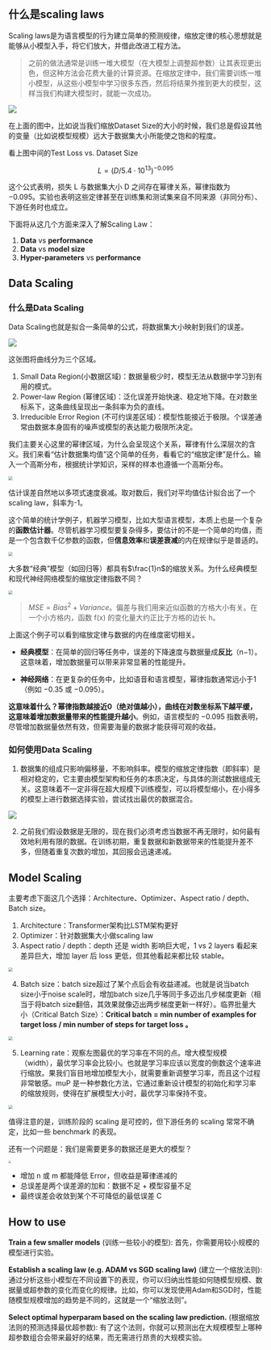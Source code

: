 ## 什么是scaling laws

Scaling laws是为语言模型的行为建立简单的预测规律，缩放定律的核心思想就是能够从小模型入手，将它们放大，并借此改进工程方法。

> 之前的做法通常是训练一堆大模型（在大模型上调整超参数）让其表现更出色，但这种方法会花费大量的计算资源。在缩放定律中，我们需要训练一堆小模型，从这些小模型中学习很多东西，然后将结果外推到更大的模型，这样当我们构建大模型时，就能一次成功。

![](./img/scaling-laws-1.jpg)

在上面的图中，比如说当我们缩放Dataset Size的大小的时候，我们总是假设其他的变量（比如说模型规模）远大于数据集大小所能使之饱和的程度。

看上图中间的Test Loss vs. Dataset Size 

$$L=(D/5.4⋅10^{13})^{−0.095}$$

这个公式表明，损失 L 与数据集大小 D 之间存在幂律关系，幂律指数为 −0.095。实验也表明这些定律甚至在训练集和测试集来自不同来源（非同分布）、下游任务时也成立。

下面将从这几个方面来深入了解Scaling Law：

1. **Data** vs **performance**
2. **Data** vs **model size**
3. **Hyper-parameters** vs **performance**



## Data Scaling

### 什么是Data Scaling

Data Scaling也就是拟合一条简单的公式，将数据集大小映射到我们的误差。

![](./img/data-scaling-1.jpg)

这张图将曲线分为三个区域。

1. Small Data Region(小数据区域)：数据量极少时，模型无法从数据中学习到有用的模式。
2. Power-law Region (幂律区域)：泛化误差开始快速、稳定地下降。在对数坐标系下，这条曲线呈现出一条斜率为负的直线。
3. Irreducible Error Region (不可约误差区域)：模型性能接近于极限。个误差通常由数据本身固有的噪声或模型的表达能力极限所决定。

我们主要关心这里的幂律区域，为什么会呈现这个关系，幂律有什么深层次的含义。我们来看“估计数据集均值”这个简单的任务，看看它的“缩放定律”是什么。输入一个高斯分布，根据统计学知识，采样的样本也遵循一个高斯分布。

<img src="./img/data-scaling-2.jpg" style="zoom: 50%;" />

估计误差自然地以多项式速度衰减。取对数后，我们对平均值估计拟合出了一个scaling law，斜率为-1。

这个简单的统计学例子，机器学习模型，比如大型语言模型，本质上也是一个复杂的**函数估计器**。尽管机器学习模型要复杂得多，要估计的不是一个简单的均值，而是一个包含数千亿参数的函数，但**信息效率**和**误差衰减**的内在规律似乎是普适的。

<img src="./img/data-scaling-3.jpg" style="zoom: 50%;" />

大多数“经典”模型（如回归等）都具有$\frac{1}n$的缩放关系。为什么经典模型和现代神经网络模型的缩放定律指数不同？

<img src="./img/data-scaling-4.jpg" style="zoom: 50%;" />

> $MSE=Bias^2+Variance$。偏差与我们用来近似函数的方格大小有关。在一个小方格内，函数 f(x) 的变化量大约正比于方格的边长 h。

上面这个例子可以看到缩放定律与数据的内在维度密切相关。

* **经典模型**：在简单的回归等任务中，误差的下降速度与数据量成**反比**（n−1）。这意味着，增加数据量可以带来非常显著的性能提升。

* **神经网络**：在更复杂的任务中，比如语音和语言模型，幂律指数通常远小于1（例如 −0.35 或 −0.095）。

**这意味着什么？**幂律指数越接近0（绝对值越小），曲线在对数坐标系下越平缓，这意味着**增加数据量带来的性能提升越小**。例如，语言模型的 −0.095 指数表明，尽管增加数据量依然有效，但需要海量的数据才能获得可观的收益。

### 如何使用Data Scaling

1. 数据集的组成只影响偏移量，不影响斜率。模型的缩放定律指数（即斜率）是相对稳定的，它主要由模型架构和任务的本质决定，与具体的测试数据组成无关。这意味着不一定非得在超大规模下训练模型，可以将模型缩小，在小得多的模型上进行数据选择实验，尝试找出最优的数据混合。

![](./img/data-scaling-5.jpg)

2. 之前我们假设数据是无限的，现在我们必须考虑当数据不再无限时，如何最有效地利用有限的数据。在训练初期，重复数据和新数据带来的性能提升差不多，但随着重复次数的增加，其回报会迅速递减。



## Model Scaling

主要考虑下面这几个选择：Architecture、Optimizer、Aspect ratio / depth、Batch size。

1. Architecture：Transformer架构比LSTM架构更好
2. Optimizer：针对数据集大小做scaling law
3. Aspect ratio / depth：depth 还是 width 影响巨大呢，1 vs 2 layers 看起来差异巨大，增加 layer 后 loss 更低，但其他看起来都比较 stable。

<img src="./img/DepthWidth-Scaling.png" style="zoom:50%;" />

4. Batch size：batch size超过了某个点后会有收益递减。也就是说当batch size小于noise scale时，增加batch size几乎等同于多迈出几步梯度更新（相当于将batch size翻倍，其效果就像迈出两步梯度更新一样好）。临界批量大小（Critical Batch Size）：**Critical batch = min number of examples for target loss / min number of steps for target loss 。**

<img src="./img/Scaling-BatchSize.jpg" style="zoom: 50%;" />

5. Learning rate：观察左图最优的学习率在不同的点。增大模型规模（width），最优学习率会比较小。也就是学习率应该以宽度的倒数这个速率进行缩放。果我们盲目地增加模型大小，就需要重新调整学习率，而且这个过程非常敏感。muP 是一种参数化方法，它通过重新设计模型的初始化和学习率的缩放规则，使得在扩展模型大小时，最优学习率保持不变。

<img src="./img/Scaling-LearningRate.jpg" style="zoom: 50%;" />

值得注意的是，训练阶段的 scaling 是可控的，但下游任务的 scaling 常常不确定，比如一些 benchmark 的表现。

还有一个问题是：我们是需要更多的数据还是更大的模型？

<img src="./img/scaling-laws-2.jpg" style="zoom:33%;" />

* 增加 n 或 m 都能降低 Error，但收益是幂律递减的
* 总误差是两个误差源的加和：数据不足 + 模型容量不足
* 最终误差会收敛到某个不可降低的最低误差 C



## How to use

**Train a few smaller models** (训练一些较小的模型): 首先，你需要用较小规模的模型进行实验。

**Establish a scaling law (e.g. ADAM vs SGD scaling law)** (建立一个缩放法则): 通过分析这些小模型在不同设置下的表现，你可以归纳出性能如何随模型规模、数据量或超参数的变化而变化的规律。比如，你可以发现使用Adam和SGD时，性能随模型规模增加的趋势是不同的，这就是一个“缩放法则”。

**Select optimal hyperparam based on the scaling law prediction.** (根据缩放法则的预测选择最优超参数): 有了这个法则，你就可以预测出在大规模模型上哪种超参数组合会带来最好的结果，而无需进行昂贵的大规模实验。

